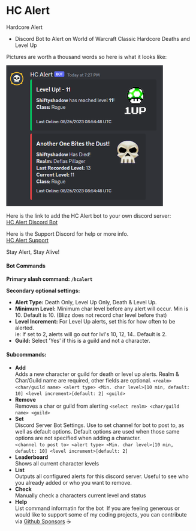 # HC Alert
Hardcore Alert
- Discord Bot to Alert on World of Warcraft Classic Hardcore Deaths and Level Up  

Pictures are worth a thousand words so here is what it looks like:  

![](https://raw.githubusercontent.com/ninthwalker/HCAlert/main/screenshots/hcalert_example.png)  

Here is the link to add the HC Alert bot to your own discord server:  
[HC Alert Discord Bot](https://discord.com/api/oauth2/authorize?client_id=1145545491237572688&permissions=18432&scope=bot)    
  
Here is the Support Discord for help or more info.  
[HC Alert Support](https://discord.gg/X6eZCexAFz)    
  
Stay Alert, Stay Alive!  

#### Bot Commands

**Primary slash command: `/hcalert`**

**Secondary optional settings:**  
- **Alert Type:** Death Only, Level Up Only, Death & Level Up.  
- **Minimum Level:** Minimum char level before any alert will occur. Min is 10. Default is 10. (Blizz does not record char level before that)
- **Level Increment:** For Level Up alerts, set this for how often to be alerted.  
ie: If set to 2, alerts will go out for lvl's 10, 12, 14.. Default is 2.
- **Guild:** Select 'Yes' if this is a guild and not a character.

#### Subcommands:
- **Add**  
Adds a new character or guild for death or level up alerts. Realm & Char/Guild name are required, other fields are optional.
`<realm> <char/guild name> <alert type> <Min. char level>[10 min, default: 10] <level increment>[default: 2] <guild>`
- **Remove**  
Removes a char or guild from alerting
`<select realm> <char/guild name> <guild>`
- **Set**  
Discord Server Bot Settings. Use to set channel for bot to post to, as well as default options. Default options are used when those same options are not specified when adding a character.  
`<channel to post to> <alert type> <Min. char level>[10 min, default: 10] <level increment>[default: 2]`
- **Leaderboard**  
Shows all current character levels
- **List**  
Outputs all configured alerts for this discord server. Useful to see who you already added or who you want to remove.
- **Check**  
Manually check a characters current level and status
- **Help**  
List command informatin for the bot
​
If you are feeling generous or would like to support some of my coding projects, you can contribute via [Github Sponsors](https://github.com/sponsors/ninthwalker) ☕
